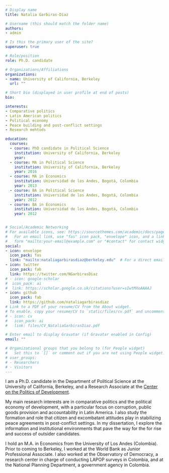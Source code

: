 ```yaml
---
# Display name
title: Natalia Garbiras-Díaz

# Username (this should match the folder name)
authors:
- admin

# Is this the primary user of the site?
superuser: true

# Role/position
role: Ph.D. candidate

# Organizations/Affiliations
organizations:
- name: University of California, Berkeley
  url: ""

# Short bio (displayed in user profile at end of posts)
bio: 

interests:
- Comparative politics
- Latin American politics
- Political economy
- Peace building and post-conflict settings
- Research mehtods

education:
  courses:
  - course: PhD candidate in Political Science
    institution: University of California, Berkeley
    year:
  - course: MA in Political Science
    institution: University of California, Berkeley
    year: 2016
  - course: MA in Economics
    institution: Universidad de los Andes, Bogotá, Colombia
    year: 2013
  - course: BA in Political Science
    institution: Universidad de los Andes, Bogotá, Colombia
    year: 2012
  - course: BA in Economics
    institution: Universidad de los Andes, Bogotá, Colombia
    year: 2012


# Social/Academic Networking
# For available icons, see: https://sourcethemes.com/academic/docs/page-builder/#icons
#   For an email link, use "fas" icon pack, "envelope" icon, and a link in the
#   form "mailto:your-email@example.com" or "#contact" for contact widget.
social:
- icon: envelope
  icon_pack: fas
  link: "mailto:nataliagarbirasdiaz@berkeley.edu"  # For a direct email link, use "mailto:test@example.org".
- icon: twitter
  icon_pack: fab
  link: https://twitter.com/NGarbirasDiaz
# - icon: google-scholar
#  icon_pack: ai
#  link: https://scholar.google.co.uk/citations?user=sIwtMXoAAAAJ
- icon: github
  icon_pack: fab
  link: https://github.com/nataliagarbirasdiaz
# Link to a PDF of your resume/CV from the About widget.
# To enable, copy your resume/CV to `static/files/cv.pdf` and uncomment the lines below.
# - icon: cv
#   icon_pack: ai
#   link: files/CV_NataliaGarbirasDiaz.pdf

# Enter email to display Gravatar (if Gravatar enabled in Config)
email: ""

# Organizational groups that you belong to (for People widget)
#   Set this to `[]` or comment out if you are not using People widget.
# user_groups:
# - Researchers
# - Visitors
---
```


I am a Ph.D. candidate in the Department of Political Science at the University of California, Berkeley, and a Research Associate at the [Center on the Politics of Development](https://cpd.berkeley.edu/people/research-associates/).

My main research interests are in comparative politics and the political economy of development, with a particular focus on corruption, public goods provision and accountability  in Latin America. I also study the formation and role that citizen and excombatant attitudes play in stabilizing peace agreements in post-conflict settings. In my dissertation, I explore the information and institutional environments that pave the way for the for rise and success of outsider candidates. 

I hold an M.A. in Economics from the University of Los Andes (Colombia). Prior to coming to Berkeley, I worked at the World Bank as Junior Professional Associate. I also worked at the Observatory of Democracy, a research center in charge of conducting LAPOP surveys in Colombia, and at the National Planning Department, a government agency in Colombia.   
